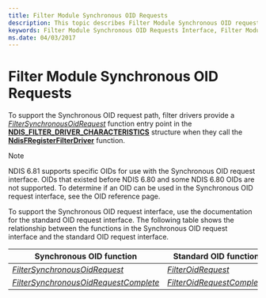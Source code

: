 ```yaml
---
title: Filter Module Synchronous OID Requests
description: This topic describes Filter Module Synchronous OID requests
keywords: Filter Module Synchronous OID Requests Interface, Filter Module Synchronous OID call, WDK Filter Module Synchronous OIDs, Filter Module Synchronous OID request
ms.date: 04/03/2017
---
```


# Filter Module Synchronous OID Requests

To support the Synchronous OID request path, filter drivers provide a [*FilterSynchronousOidRequest*](/windows-hardware/drivers/ddi/ndis/nf-ndis-filter_synchronous_oid_request) function entry point in the [**NDIS\_FILTER\_DRIVER\_CHARACTERISTICS**](/windows-hardware/drivers/ddi/ndis/ns-ndis-_ndis_filter_driver_characteristics) structure when they call the [**NdisFRegisterFilterDriver**](/windows-hardware/drivers/ddi/ndis/nf-ndis-ndisfregisterfilterdriver) function.

> [!NOTE]
> NDIS 6.81 supports specific OIDs for use with the Synchronous OID request interface. OIDs that existed before NDIS 6.80 and some NDIS 6.80 OIDs are not supported. To determine if an OID can be used in the Synchronous OID request interface, see the OID reference page.

To support the Synchronous OID request interface, use the documentation for the standard OID request interface. The following table shows the relationship between the functions in the Synchronous OID request interface and the standard OID request interface.

| Synchronous OID function | Standard OID function |
| --- | --- |
| [*FilterSynchronousOidRequest*](/windows-hardware/drivers/ddi/ndis/nf-ndis-filter_synchronous_oid_request) | [*FilterOidRequest*](/windows-hardware/drivers/ddi/ndis/nc-ndis-filter_oid_request) |
| [*FilterSynchronousOidRequestComplete*](/windows-hardware/drivers/ddi/ndis/nf-ndis-filter_synchronous_oid_request_complete) | [*FilterOidRequestComplete*](/windows-hardware/drivers/ddi/ndis/nc-ndis-filter_oid_request_complete) |
